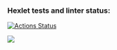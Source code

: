 ### Hexlet tests and linter status:
[![Actions Status](https://github.com/BeMyHoney-ru/frontend-project-44/actions/workflows/hexlet-check.yml/badge.svg)](https://github.com/BeMyHoney-ru/frontend-project-44/actions)

<a href="https://codeclimate.com/github/BeMyHoney-ru/frontend-project-44/maintainability"><img src="https://api.codeclimate.com/v1/badges/0def11d606d018c0025d/maintainability" /></a>